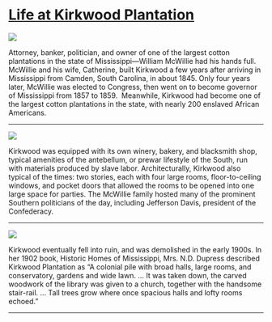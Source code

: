 # [Life at Kirkwood Plantation](http://artsmia.github.io/griot/#/stories/891)

![](http://cdn.dx.artsmia.org/thumbs/tn_2014_TDX_MIAArtStories_138.jpg)

Attorney, banker, politician, and owner of one of the largest cotton plantations in the state of Mississippi—William McWillie had his hands full. McWillie and his wife, Catherine, built Kirkwood a few years after arriving in Mississippi from Camden, South Carolina, in about 1845. Only four years later, McWillie was elected to Congress, then went on to become governor of Mississippi from 1857 to 1859.  Meanwhile, Kirkwood had become one of the largest cotton plantations in the state, with nearly 200 enslaved African Americans.

---

![](http://cdn.dx.artsmia.org/thumbs/tn_2014_TDX_MIAArtStories_124.jpg)

Kirkwood was equipped with its own winery, bakery, and blacksmith shop, typical amenities of the antebellum, or prewar lifestyle of the South, run with materials produced by slave labor. Architecturally, Kirkwood also typical of the times: two stories, each with four large rooms, floor-to-ceiling windows, and pocket doors that allowed the rooms to be opened into one large space for parties. The McWillie family hosted many of the prominent Southern politicians of the day, including Jefferson Davis, president of the Confederacy.

---

![](http://cdn.dx.artsmia.org/thumbs/tn_120727_mia329_7928.jpg)

Kirkwood eventually fell into ruin, and was demolished in the early 1900s. In her 1902 book, Historic Homes of Mississippi, Mrs. N.D. Dupress described Kirkwood Plantation as “A colonial pile with broad halls, large rooms, and conservatory, gardens and wide lawn. … It was taken down, the carved woodwork of the library was given to a church, together with the handsome stair-rail. ... Tall trees grow where once spacious halls and lofty rooms echoed.”

---
